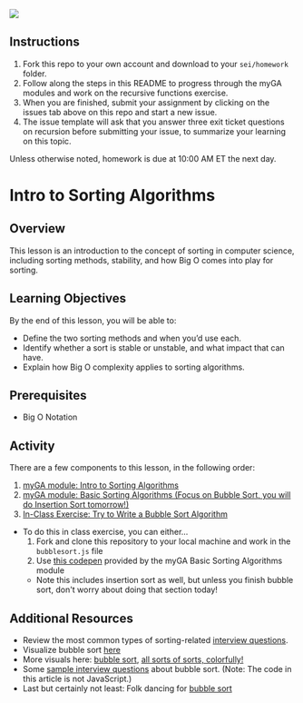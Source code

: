 ![](https://ga-dash.s3.amazonaws.com/production/assets/logo-9f88ae6c9c3871690e33280fcf557f33.png)

## Instructions 

1. Fork this repo to your own account and download to your `sei/homework` folder.
1. Follow along the steps in this README to progress through the myGA modules and work on the recursive functions exercise.
1. When you are finished, submit your assignment by clicking on the issues tab above on this repo and start a new issue. 
1. The issue template will ask that you answer three exit ticket questions on recursion before submitting your issue, to summarize your learning on this topic.

Unless otherwise noted, homework is due at 10:00 AM ET the next day. 

# Intro to Sorting Algorithms

## Overview

This lesson is an introduction to the concept of sorting in computer science,
including sorting methods, stability, and how Big O comes into play for sorting.

## Learning Objectives

By the end of this lesson, you will be able to:

- Define the two sorting methods and when you’d use each.
- Identify whether a sort is stable or unstable, and what impact that can have.
- Explain how Big O complexity applies to sorting algorithms.

## Prerequisites

- Big O Notation

## Activity 

There are a few components to this lesson, in the following order:

1. [myGA module: Intro to Sorting Algorithms](https://my.generalassemb.ly/activities/818)
1. [myGA module: Basic Sorting Algorithms (Focus on Bubble Sort, you will do Insertion Sort tomorrow!)](https://my.generalassemb.ly/activities/778) 
2. [In-Class Exercise: Try to Write a Bubble Sort Algorithm](./bubblesort.js)
  - To do this in class exercise, you can either...
    1. Fork and clone this repository to your local machine and work in the `bubblesort.js` file
    1. Use [this codepen](https://codepen.io/GAmarketing/pen/xMeqaN?editors=0010#0) provided by the myGA Basic Sorting Algorithms module
      - Note this includes insertion sort as well, but unless you finish bubble sort, don't worry about doing that section today!

## Additional Resources

- Review the most common types of sorting-related
  [interview questions](https://www.techiedelight.com/sorting-interview-questions/).
- Visualize bubble sort [here](https://www.hackerearth.com/practice/algorithms/sorting/bubble-sort/visualize)
- More visuals here: [bubble sort](https://www.youtube.com/watch?v=Cq7SMsQBEUw), [all sorts of sorts, colorfully!](https://imgur.com/gallery/voutF#7VfpnQp)
- Some [sample interview questions](https://hoven-in.appspot.com/Home/Data-Structures/Data-Structure-Interview-Questions/interview-questions-on-bubble-sort-01.html) about bubble sort. (Note: The code in this article is not JavaScript.)
- Last but certainly not least: Folk dancing for [bubble sort](https://www.youtube.com/watch?v=lyZQPjUT5B4)
